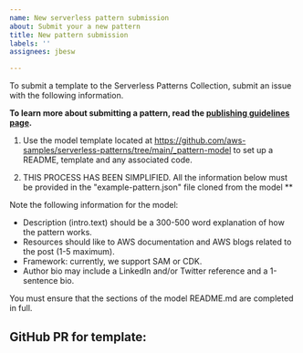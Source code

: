 ```yaml
---
name: New serverless pattern submission
about: Submit your a new pattern
title: New pattern submission
labels: ''
assignees: jbesw

---
```


To submit a template to the Serverless Patterns Collection, submit an issue with the following information.

**To learn more about submitting a pattern, read the [publishing guidelines page](https://github.com/aws-samples/serverless-patterns/blob/main/PUBLISHING.md).**

1. Use the model template located at https://github.com/aws-samples/serverless-patterns/tree/main/_pattern-model to set up a README, template and any associated code.

2. THIS PROCESS HAS BEEN SIMPLIFIED. All the information below must be provided in the "example-pattern.json" file cloned from the model **

Note the following information for the model:
- Description (intro.text) should be a 300-500 word explanation of how the pattern works.
- Resources should like to AWS documentation and AWS blogs related to the post (1-5 maximum).
- Framework: currently, we support SAM or CDK.
- Author bio may include a LinkedIn and/or Twitter reference and a 1-sentence bio.

You must ensure that the sections of the model README.md are completed in full.

## GitHub PR for template:
